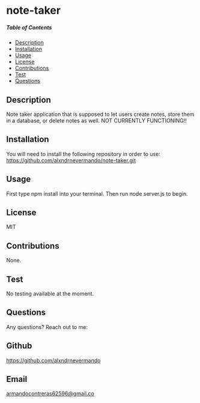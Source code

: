 # note-taker
  
  ##### Table of Contents  
  * [Description](#description)  
  * [Installation](#installation)
  * [Usage](#usage)  
  * [License](#license)  
  * [Contributions](#contributor)  
  * [Test](#github)  
  * [Questions](#questions)  


  ## Description
 Note taker application that is supposed to let users create notes, store them in a database, or delete notes as well. NOT CURRENTLY FUNCTIONING!!

  ## Installation
  You will need to install the following repository in order to use: https://github.com/alxndrnevermando/note-taker.git

  ## Usage
  First type npm install  into your terminal. Then run node server.js to begin.

  ## License
  MIT

  ## Contributions
  None.

  ## Test
  No testing available at the moment.

  ## Questions
  Any questions? Reach out to me:
  ## Github
  https://github.com/alxndrnevermando
  ## Email
  armandocontreras62596@gmail.co
